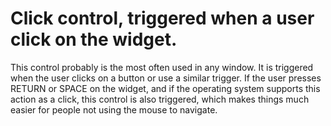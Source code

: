 # Click control, triggered when a user click on the widget.

This control probably is the most often used in any window.  It is
triggered when the user clicks on a button or use a similar
trigger.  If the user presses RETURN or SPACE on the widget, and
if the operating system supports this action as a click, this
control is also triggered, which makes things much easier for people
not using the mouse to navigate.

